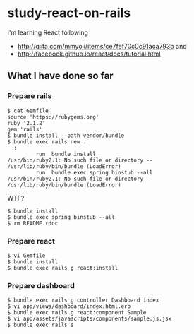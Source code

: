 # study-react-on-rails
I'm learning React following
- http://qiita.com/mmyoji/items/ce7fef70c0c91aca793b and
- http://facebook.github.io/react/docs/tutorial.html

## What I have done so far
### Prepare rails
```
$ cat Gemfile
source 'https://rubygems.org'
ruby '2.1.2'
gem 'rails'
$ bundle install --path vendor/bundle
$ bundle exec rails new .
  :
         run  bundle install
/usr/bin/ruby2.1: No such file or directory -- /usr/lib/ruby/bin/bundle (LoadError)
         run  bundle exec spring binstub --all
/usr/bin/ruby2.1: No such file or directory -- /usr/lib/ruby/bin/bundle (LoadError)
```

WTF?

```
$ bundle install
$ bundle exec spring binstub --all
$ rm README.rdoc
```

### Prepare react
```
$ vi Gemfile
$ bundle install
$ bundle exec rails g react:install
```

### Prepare dashboard
```
$ bundle exec rails g controller Dashboard index
$ vi app/views/dashboard/index.html.erb
$ bundle exec rails g react:component Sample
$ vi app/assets/javascripts/components/sample.js.jsx
$ bundle exec rails s
```
